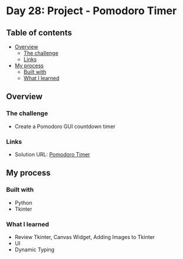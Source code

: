 # Day 28: Project - Pomodoro Timer

## Table of contents

- [Overview](#overview)
  - [The challenge](#the-challenge)
  - [Links](#links)
- [My process](#my-process)
  - [Built with](#built-with)
  - [What I learned](#what-i-learned)

## Overview

### The challenge

- Create a Pomodoro GUI countdown timer 

### Links

- Solution URL: [Pomodoro Timer](https://replit.com/@appbrewery/pomodoro-end)

## My process

### Built with

- Python
- Tkinter

### What I learned
- Review Tkinter, Canvas Widget, Adding Images to Tkinter
- UI
- Dynamic Typing 


 